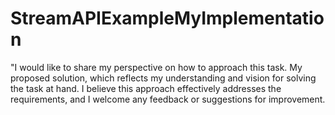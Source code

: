 # StreamAPIExampleMyImplementation
"I would like to share my perspective on how to approach this task.
My proposed solution, which reflects my understanding and vision for solving the task at hand. 
I believe this approach effectively addresses the requirements, and I welcome any feedback or suggestions for improvement.
